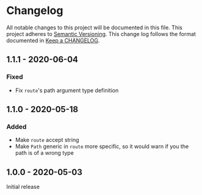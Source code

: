 # Changelog

All notable changes to this project will be documented in this file.
This project adheres to [Semantic Versioning].
This change log follows the format documented in [Keep a CHANGELOG].

[semantic versioning]: http://semver.org/
[keep a changelog]: http://keepachangelog.com/

## 1.1.1 - 2020-06-04

### Fixed

- Fix `route`'s path argument type definition

## 1.1.0 - 2020-05-18

### Added

- Make `route` accept string
- Make `Path` generic in `route` more specific, so it would warn if you the path is of a wrong type

## 1.0.0 - 2020-05-03

Initial release
